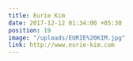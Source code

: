 ```yaml
---
title: Eurie Kim
date: 2017-12-12 01:34:00 +05:30
position: 19
image: "/uploads/EURIE%20KIM.jpg"
link: http://www.eurie-kim.com
---
```


